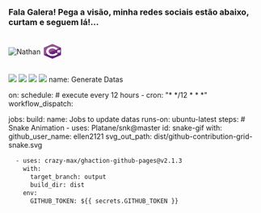 ### Fala Galera! Pega a visão, minha redes sociais estão abaixo, curtam e seguem lá!...

<div style="display: inline_block"><br>


  <img align="center" alt="Nathan" height="30" width="30" src="https://upload.wikimedia.org/wikipedia/commons/f/fb/718smiley.svg">
  <img align="center" alt="Nathan" height="30" width="40" 
  <img align="center" alt="Nathan" height="30" width="40" 



  <img align="center" alt="Nathan-Csharp" height="30" width="40" src="https://raw.githubusercontent.com/devicons/devicon/master/icons/csharp/csharp-original.svg">
</div>

  ##

<div> 
  <a href="https://www.youtube.com/@Primos_NATHAN_GUSTAVO"><img src="https://img.shields.io/badge/YouTube-FF0000?style=for-the-badge&logo=youtube&logoColor=white" target="_blank"></a>
  <a href= https://instagram.com/nathan_rocha_esta_presente target="_blank"><img src="https://img.shields.io/badge/-Instagram-%23E4405F?style=for-the-badge&logo=instagram&logoColor=white" target="_blank"></a>	
 <a href="https://discord.gg/wagxzStdcR](https://discord.gg/3Su7R64U"><img src="https://img.shields.io/badge/Discord-7289DA?style=for-the-badge&logo=discord&logoColor=white" target="_blank"></a> 
  <a href = "mailto:nathanrocha749@gmail.com"><img src="https://img.shields.io/badge/-Gmail-%23333?style=for-the-badge&logo=gmail&logoColor=white" target="_blank"></a>
name: Generate Datas

on:
  schedule: # execute every 12 hours
    - cron: "* */12 * * *"
  workflow_dispatch:

jobs:
  build:
    name: Jobs to update datas
    runs-on: ubuntu-latest
    steps:
      # Snake Animation
      - uses: Platane/snk@master
        id: snake-gif
        with:
          github_user_name: ellen2121
          svg_out_path: dist/github-contribution-grid-snake.svg

      - uses: crazy-max/ghaction-github-pages@v2.1.3
        with:
          target_branch: output
          build_dir: dist
        env:
          GITHUB_TOKEN: ${{ secrets.GITHUB_TOKEN }}
</div>


